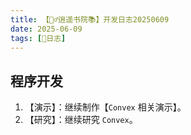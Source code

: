 ```yaml
---
title: 【🧚‍♂️逍遥书院📚】开发日志20250609
date: 2025-06-09
tags: [📅日志]
---
```


## 程序开发

1. 【演示】：继续制作【`Convex` 相关演示】。
2. 【研究】：继续研究 `Convex`。
